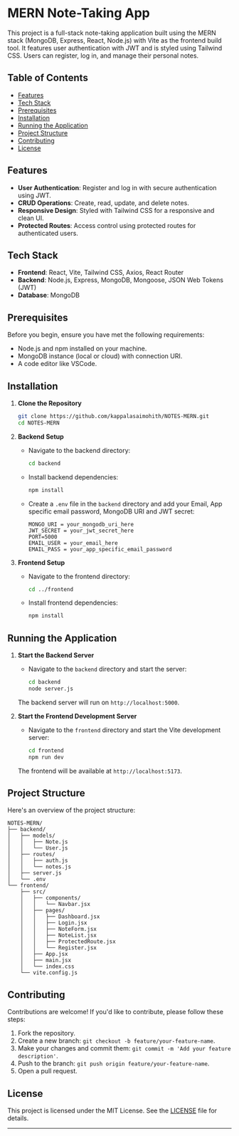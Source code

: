 # MERN Note-Taking App

This project is a full-stack note-taking application built using the MERN stack (MongoDB, Express, React, Node.js) with Vite as the frontend build tool. It features user authentication with JWT and is styled using Tailwind CSS. Users can register, log in, and manage their personal notes.

## Table of Contents

- [Features](#features)
- [Tech Stack](#tech-stack)
- [Prerequisites](#prerequisites)
- [Installation](#installation)
- [Running the Application](#running-the-application)
- [Project Structure](#project-structure)
- [Contributing](#contributing)
- [License](#license)

## Features

- **User Authentication**: Register and log in with secure authentication using JWT.
- **CRUD Operations**: Create, read, update, and delete notes.
- **Responsive Design**: Styled with Tailwind CSS for a responsive and clean UI.
- **Protected Routes**: Access control using protected routes for authenticated users.

## Tech Stack

- **Frontend**: React, Vite, Tailwind CSS, Axios, React Router
- **Backend**: Node.js, Express, MongoDB, Mongoose, JSON Web Tokens (JWT)
- **Database**: MongoDB

## Prerequisites

Before you begin, ensure you have met the following requirements:

- Node.js and npm installed on your machine.
- MongoDB instance (local or cloud) with connection URI.
- A code editor like VSCode.

## Installation

1. **Clone the Repository**

   ```bash
   git clone https://github.com/kappalasaimohith/NOTES-MERN.git
   cd NOTES-MERN
   ```

2. **Backend Setup**

   - Navigate to the backend directory:

     ```bash
     cd backend
     ```

   - Install backend dependencies:

     ```bash
     npm install
     ```

   - Create a `.env` file in the `backend` directory and add your Email, App specific email password, MongoDB URI and JWT secret:

     ```plaintext
     MONGO_URI = your_mongodb_uri_here
     JWT_SECRET = your_jwt_secret_here
     PORT=5000
     EMAIL_USER = your_email_here
     EMAIL_PASS = your_app_specific_email_password
     ```

3. **Frontend Setup**

   - Navigate to the frontend directory:

     ```bash
     cd ../frontend
     ```

   - Install frontend dependencies:

     ```bash
     npm install
     ```

## Running the Application

1. **Start the Backend Server**

   - Navigate to the `backend` directory and start the server:

     ```bash
     cd backend
     node server.js
     ```

   The backend server will run on `http://localhost:5000`.

2. **Start the Frontend Development Server**

   - Navigate to the `frontend` directory and start the Vite development server:

     ```bash
     cd frontend
     npm run dev
     ```

   The frontend will be available at `http://localhost:5173`.

## Project Structure

Here's an overview of the project structure:

```
NOTES-MERN/
├── backend/
│   ├── models/
│   │   ├── Note.js
│   │   └── User.js
│   ├── routes/
│   │   ├── auth.js
│   │   └── notes.js
│   ├── server.js
│   └── .env
└── frontend/
    ├── src/
    │   ├── components/
    │   │   └── Navbar.jsx
    │   ├── pages/
    │   │   ├── Dashboard.jsx
    │   │   ├── Login.jsx
    │   │   ├── NoteForm.jsx
    │   │   ├── NoteList.jsx
    │   │   ├── ProtectedRoute.jsx
    │   │   └── Register.jsx
    │   ├── App.jsx
    │   ├── main.jsx
    │   └── index.css
    └── vite.config.js
```

## Contributing

Contributions are welcome! If you'd like to contribute, please follow these steps:

1. Fork the repository.
2. Create a new branch: `git checkout -b feature/your-feature-name`.
3. Make your changes and commit them: `git commit -m 'Add your feature description'`.
4. Push to the branch: `git push origin feature/your-feature-name`.
5. Open a pull request.

## License

This project is licensed under the MIT License. See the [LICENSE](LICENSE) file for details.

---
